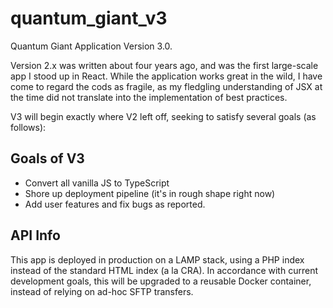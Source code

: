 # quantum_giant_v3
Quantum Giant Application Version 3.0. 

Version 2.x was written about four years ago, and was the first large-scale app I stood up in React. While the application works great in the wild, I have come to regard the cods as fragile, as my fledgling understanding of JSX at the time did not translate into the implementation of best practices. 

V3 will begin exactly where V2 left off, seeking to satisfy several goals (as follows):

## Goals of V3
- Convert all vanilla JS to TypeScript
- Shore up deployment pipeline (it's in rough shape right now)
- Add user features and fix bugs as reported.

## API Info
This app is deployed in production on a LAMP stack, using a PHP index instead of the standard HTML index (a la CRA). In accordance with current development goals, this will be upgraded to a reusable Docker container, instead of relying on ad-hoc SFTP transfers.

